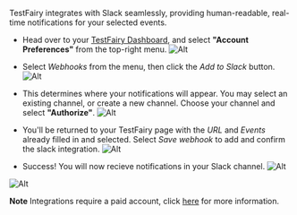 TestFairy integrates with Slack seamlessly, providing human-readable, real-time notifications for your selected events. 

* Head over to your [TestFairy Dashboard](https://app.testfairy.com), and select **"Account Preferences"** from the top-right menu. 
![Alt](http://docs.testfairy.com/img/integrations/slack/slack-1a.png)

* Select _Webhooks_ from the menu, then click the _Add to Slack_ button.
![Alt](http://docs.testfairy.com/img/integrations/slack/slack-1b.png)

* This determines where your notifications will appear. You may select an existing channel, or create a new channel. Choose your channel and select **"Authorize"**.
![Alt](http://docs.testfairy.com/img/integrations/slack/slack-1c.png)

* You'll be returned to your TestFairy page with the _URL_ and _Events_ already filled in and selected. Select _Save webhook_ to add and confirm the slack integration.
![Alt](http://docs.testfairy.com/img/integrations/slack/slack-1d.png)

* Success! You will now recieve notifications in your Slack channel.
![Alt](http://docs.testfairy.com/img/integrations/slack/slack_07.png)

![Alt](http://docs.testfairy.com/img/api/webhooks/slack-preview.png)


**Note** Integrations require a paid account, click [here](https://www.testfairy.com/pricing) for more information.
